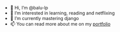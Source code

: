 - 👋 Hi, I’m @balu-lp
- 👀 I’m interested in learning, reading and netflixing
- 🌱 I’m currently mastering django
- 📫 You can read more about me on my [portfolio](https://balumn.github.io)

<!---
balu-lp/balu-lp is a ✨ special ✨ repository because its `README.md` (this file) appears on your GitHub profile.
You can click the Preview link to take a look at your changes.
--->

